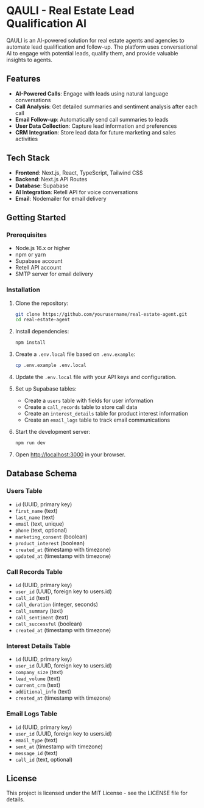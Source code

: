 # QAULI - Real Estate Lead Qualification AI

QAULI is an AI-powered solution for real estate agents and agencies to automate lead qualification and follow-up. The platform uses conversational AI to engage with potential leads, qualify them, and provide valuable insights to agents.

## Features

- **AI-Powered Calls**: Engage with leads using natural language conversations
- **Call Analysis**: Get detailed summaries and sentiment analysis after each call
- **Email Follow-up**: Automatically send call summaries to leads
- **User Data Collection**: Capture lead information and preferences
- **CRM Integration**: Store lead data for future marketing and sales activities

## Tech Stack

- **Frontend**: Next.js, React, TypeScript, Tailwind CSS
- **Backend**: Next.js API Routes
- **Database**: Supabase
- **AI Integration**: Retell API for voice conversations
- **Email**: Nodemailer for email delivery

## Getting Started

### Prerequisites

- Node.js 16.x or higher
- npm or yarn
- Supabase account
- Retell API account
- SMTP server for email delivery

### Installation

1. Clone the repository:
   ```bash
   git clone https://github.com/yourusername/real-estate-agent.git
   cd real-estate-agent
   ```

2. Install dependencies:
   ```bash
   npm install
   ```

3. Create a `.env.local` file based on `.env.example`:
   ```bash
   cp .env.example .env.local
   ```

4. Update the `.env.local` file with your API keys and configuration.

5. Set up Supabase tables:
   - Create a `users` table with fields for user information
   - Create a `call_records` table to store call data
   - Create an `interest_details` table for product interest information
   - Create an `email_logs` table to track email communications

6. Start the development server:
   ```bash
   npm run dev
   ```

7. Open [http://localhost:3000](http://localhost:3000) in your browser.

## Database Schema

### Users Table
- `id` (UUID, primary key)
- `first_name` (text)
- `last_name` (text)
- `email` (text, unique)
- `phone` (text, optional)
- `marketing_consent` (boolean)
- `product_interest` (boolean)
- `created_at` (timestamp with timezone)
- `updated_at` (timestamp with timezone)

### Call Records Table
- `id` (UUID, primary key)
- `user_id` (UUID, foreign key to users.id)
- `call_id` (text)
- `call_duration` (integer, seconds)
- `call_summary` (text)
- `call_sentiment` (text)
- `call_successful` (boolean)
- `created_at` (timestamp with timezone)

### Interest Details Table
- `id` (UUID, primary key)
- `user_id` (UUID, foreign key to users.id)
- `company_size` (text)
- `lead_volume` (text)
- `current_crm` (text)
- `additional_info` (text)
- `created_at` (timestamp with timezone)

### Email Logs Table
- `id` (UUID, primary key)
- `user_id` (UUID, foreign key to users.id)
- `email_type` (text)
- `sent_at` (timestamp with timezone)
- `message_id` (text)
- `call_id` (text, optional)

## License

This project is licensed under the MIT License - see the LICENSE file for details.
